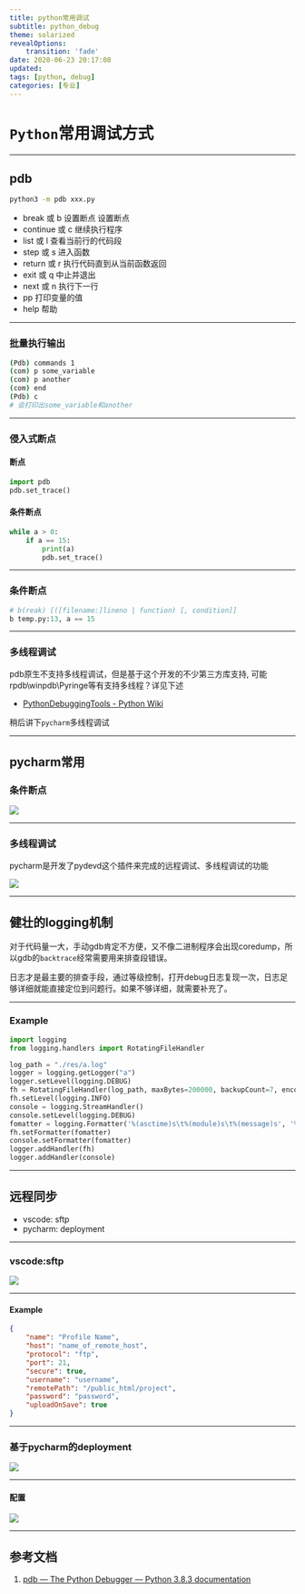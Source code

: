 ```yaml
---
title: python常用调试
subtitle: python_debug
theme: solarized
revealOptions:
    transition: 'fade'
date: 2020-06-23 20:17:08
updated:
tags: [python, debug]
categories: [专业]
---
```



# `Python`常用调试方式



----

## pdb

``` bash
python3 -m pdb xxx.py
```

* break 或 b 设置断点	设置断点
* continue 或 c	继续执行程序
* list 或 l	查看当前行的代码段
* step 或 s	进入函数
* return 或 r	执行代码直到从当前函数返回
* exit 或 q	中止并退出
* next 或 n	执行下一行
* pp	打印变量的值
* help	帮助

----

### 批量执行输出

``` bash
(Pdb) commands 1
(com) p some_variable
(com) p another
(com) end
(Pdb) c
# 会打印出some_variable和another
```

----

### 侵入式断点

#### 断点
``` python
import pdb
pdb.set_trace()
```
#### 条件断点
``` python
while a > 0:
    if a == 15:
        print(a)
        pdb.set_trace()
```

---

### 条件断点

``` python
# b(reak) [([filename:]lineno | function) [, condition]]
b temp.py:13, a == 15
```


----

### 多线程调试

pdb原生不支持多线程调试，但是基于这个开发的不少第三方库支持, 可能rpdb\winpdb\Pyringe等有支持多线程？详见下述

* [PythonDebuggingTools \- Python Wiki](https://wiki.python.org/moin/PythonDebuggingTools)

稍后讲下`pycharm`多线程调试

----

## pycharm常用

### 条件断点
![](python常用调试/2020-06-23-15-09-34.png)

----


### 多线程调试
pycharm是开发了pydevd这个插件来完成的远程调试、多线程调试的功能

![](python常用调试/2020-06-23-17-50-47.png)

----


## 健壮的logging机制

对于代码量一大，手动gdb肯定不方便，又不像二进制程序会出现coredump，所以gdb的`backtrace`经常需要用来排查段错误。

日志才是最主要的排查手段，通过等级控制，打开debug日志复现一次，日志足够详细就能直接定位到问题行。如果不够详细，就需要补充了。

----

### Example

``` python
import logging
from logging.handlers import RotatingFileHandler

log_path = "./res/a.log"
logger = logging.getLogger("a")
logger.setLevel(logging.DEBUG)
fh = RotatingFileHandler(log_path, maxBytes=200000, backupCount=7, encoding="utf-8")
fh.setLevel(logging.INFO)
console = logging.StreamHandler()
console.setLevel(logging.DEBUG)
fomatter = logging.Formatter('%(asctime)s\t%(module)s\t%(message)s', '%Y-%m-%d %H:%M:%S')
fh.setFormatter(fomatter)
console.setFormatter(fomatter)
logger.addHandler(fh)
logger.addHandler(console)
```



----

## 远程同步

* vscode: sftp
* pycharm: deployment

---

### vscode:sftp

![](python常用调试/2020-06-23-17-54-19.png)

---

#### Example

``` json
{
    "name": "Profile Name",
    "host": "name_of_remote_host",
    "protocol": "ftp",
    "port": 21,
    "secure": true,
    "username": "username",
    "remotePath": "/public_html/project",
    "password": "password",  
    "uploadOnSave": true
}
```

----


### 基于pycharm的deployment

![](python常用调试/2020-06-23-17-55-52.png)

----

#### 配置

![](python常用调试/2020-06-23-17-56-32.png)

---

## 参考文档
1. [pdb — The Python Debugger — Python 3\.8\.3 documentation](https://docs.python.org/3/library/pdb.html)

